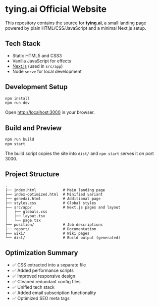 # tying.ai Official Website

This repository contains the source for **tying.ai**, a small landing page powered by plain HTML/CSS/JavaScript and a minimal Next.js setup.

## Tech Stack

- Static HTML5 and CSS3
- Vanilla JavaScript for effects
- [Next.js](https://nextjs.org/) (used in `src/app`)
- Node `serve` for local development

## Development Setup

```bash
npm install
npm run dev
```

Open <http://localhost:3000> in your browser.

## Build and Preview

```bash
npm run build
npm start
```

The build script copies the site into `dist/` and `npm start` serves it on port 3000.

## Project Structure

```text
.
├── index.html            # Main landing page
├── index-optimized.html  # Minified variant
├── genedai.html          # Additional page
├── styles.css            # Global styles
├── src/app/              # Next.js pages and layout
│   ├── globals.css
│   ├── layout.tsx
│   └── page.tsx
├── position/             # Job descriptions
├── report/               # Documentation
├── wiki/                 # Wiki pages
└── dist/                 # Build output (generated)
```

## Optimization Summary

- ✅ CSS extracted into a separate file
- ✅ Added performance scripts
- ✅ Improved responsive design
- ✅ Cleaned redundant config files
- ✅ Unified tech stack
- ✅ Added email subscription functionality
- ✅ Optimized SEO meta tags

